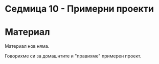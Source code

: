 # Седмица 10 - Примерни проекти

# Материал

Материал нов няма.

Говорихме си за домашнтите и "правихме" примерен проект.
